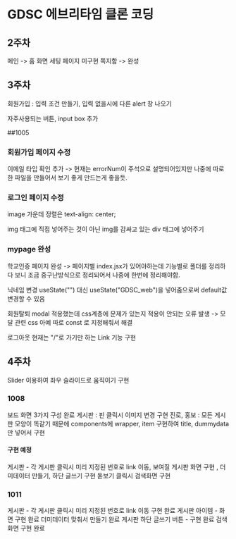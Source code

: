 # GDSC 에브리타임 클론 코딩

## 2주차

메인 -> 홈 화면 세팅 페이지 미구현
쪽지함 -> 완성

## 3주차

회원가입 : 입력 조건 만들기, 입력 없을시에 다른 alert 창 나오기

자주사용되는 버튼, input box 추가

##1005

### 회원가입 페이지 수정

이메일 타입 확인 추가 -> 현재는 errorNum이 주석으로 설명되어있지만 나중에 따로 한 파일을 만들어서 보기 좋게 만드는게 좋을듯.

### 로그인 페이지 수정

image 가운데 정렬은 text-align: center;

img 태그에 직접 넣어주는 것이 아닌 img를 감싸고 있는 div 태그에 넣어주기

### mypage 완성

학교인증 페이지 완성 -> 페이지별 index.jsx가 있어야하는데 기능별로 폴더를 정리하다 보니 조금 중구난방식으로 정리되어서 나중에 한번에 정리해야함.

닉네임 변경
useState("") 대신 useState("GDSC_web")을 넣어줌으로써 default값 변경할 수 있음

회원탈퇴
modal 적용했는데 css계층에 문제가 있는지 적용이 안되는 오류 발생 -> 모달 관련 css 아예 따로 const 로 지정해줘서 해결

로그아웃
현재는 "/"로 가기만 하는 Link 기능 구현

## 4주차

Slider 이용하여 좌우 슬라이드로 움직이기 구현

### 1008

보드 화면 3가지 구성 완료
게시판 : 핀 클릭시 이미지 변경 구현
진로, 홍보 : 모든 게시판 모양이 똑같기 때문에 components에 wrapper, item 구현하여 title, dummydata만 넣어서 구현

#### 구현 예정

게시판 - 각 게시판 클릭시 미리 지정된 번호로 link 이동, 보여질 게시판 화면 구현 , 더미데이터 만들기, 하단 글쓰기 구현
돋보기 클릭시 검색화면 구현

### 1011

게시판 - 각 게시판 클릭시 미리 지정된 번호로 link 이동 구현 완료
게시판 아이템 - 화면 구현 완료
더미데이터 맞춰서 만들기 완료
게시판 하단 글쓰기 버튼 - 구현 완료
검색 화면 구현 완료
